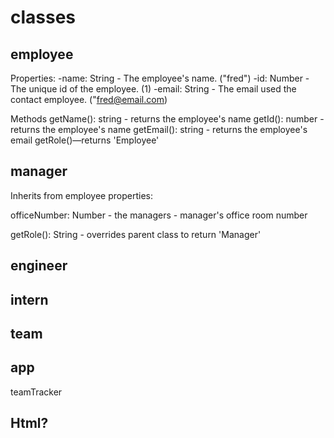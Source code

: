 # classes

## employee
Properties:
-name: String - The employee's name. ("fred")
-id: Number - The unique id of the employee. (1)
-email: String - The email used the contact employee. ("fred@email.com)

Methods
getName(): string - returns the employee's name
getId(): number - returns the employee's name
getEmail(): string - returns the employee's email
getRole()—returns 'Employee'

## manager

Inherits from employee
properties:

officeNumber: Number - the managers - manager's office room number


getRole(): String - overrides parent class to return 'Manager'
## engineer

## intern

## team

## app

teamTracker

## Html?
